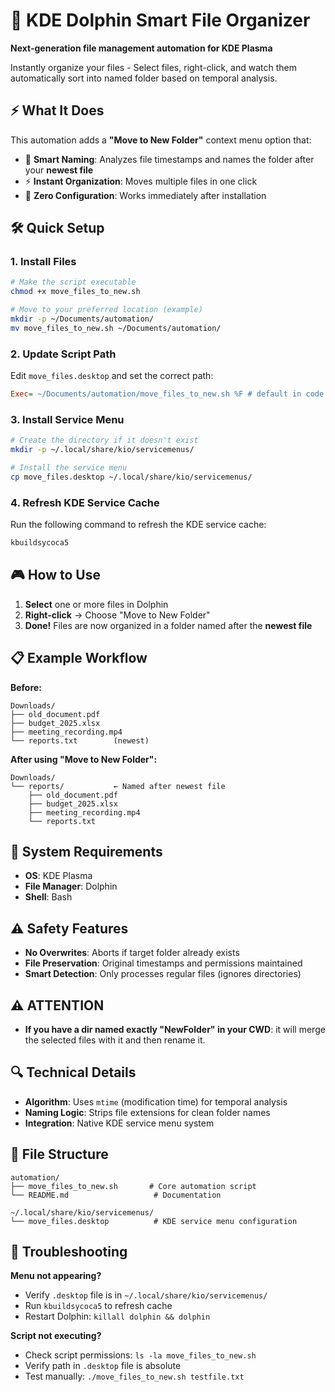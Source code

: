 # 🧠 KDE Dolphin Smart File Organizer

**Next-generation file management automation for KDE Plasma**

Instantly organize your files - Select files, right-click, and watch them automatically sort into named folder based on temporal analysis.

## ⚡ What It Does

This automation adds a **"Move to New Folder"** context menu option that:
- 🧠 **Smart Naming**: Analyzes file timestamps and names the folder after your **newest file**
- ⚡ **Instant Organization**: Moves multiple files in one click
- 🎯 **Zero Configuration**: Works immediately after installation

## 🛠️ Quick Setup

### 1. Install Files

```bash
# Make the script executable
chmod +x move_files_to_new.sh

# Move to your preferred location (example)
mkdir -p ~/Documents/automation/
mv move_files_to_new.sh ~/Documents/automation/
```

### 2. Update Script Path

Edit `move_files.desktop` and set the correct path:
```ini
Exec= ~/Documents/automation/move_files_to_new.sh %F # default in code
```

### 3. Install Service Menu

```bash
# Create the directory if it doesn't exist
mkdir -p ~/.local/share/kio/servicemenus/

# Install the service menu
cp move_files.desktop ~/.local/share/kio/servicemenus/
```

### 4. Refresh KDE Service Cache

Run the following command to refresh the KDE service cache:

```bash
kbuildsycoca5
```

## 🎮 How to Use

1. **Select** one or more files in Dolphin
2. **Right-click** → Choose "Move to New Folder"
3. **Done!** Files are now organized in a folder named after the **newest file**

## 📋 Example Workflow

**Before:**
```
Downloads/
├── old_document.pdf
├── budget_2025.xlsx
├── meeting_recording.mp4
└── reports.txt        (newest)
```

**After using "Move to New Folder":**
```
Downloads/
└── reports/           ← Named after newest file
    ├── old_document.pdf
    ├── budget_2025.xlsx
    ├── meeting_recording.mp4
    └── reports.txt
```

## 🔧 System Requirements

- **OS**: KDE Plasma
- **File Manager**: Dolphin
- **Shell**: Bash

## ⚠️ Safety Features

- **No Overwrites**: Aborts if target folder already exists
- **File Preservation**: Original timestamps and permissions maintained
- **Smart Detection**: Only processes regular files (ignores directories)

## ⚠️ ATTENTION

- **If you have a dir named exactly "NewFolder" in your CWD**: it will merge the selected files with it and then rename it.

## 🔍 Technical Details

- **Algorithm**: Uses `mtime` (modification time) for temporal analysis
- **Naming Logic**: Strips file extensions for clean folder names
- **Integration**: Native KDE service menu system

## 📁 File Structure

```
automation/
├── move_files_to_new.sh       # Core automation script
└── README.md                   # Documentation

~/.local/share/kio/servicemenus/
└── move_files.desktop          # KDE service menu configuration
```

## 🚨 Troubleshooting

**Menu not appearing?**
- Verify `.desktop` file is in `~/.local/share/kio/servicemenus/`
- Run `kbuildsycoca5` to refresh cache
- Restart Dolphin: `killall dolphin && dolphin`

**Script not executing?**
- Check script permissions: `ls -la move_files_to_new.sh`
- Verify path in `.desktop` file is absolute
- Test manually: `./move_files_to_new.sh testfile.txt`
